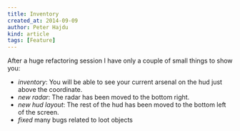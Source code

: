 ```yaml
---
title: Inventory
created_at: 2014-09-09
author: Peter Hajdu
kind: article
tags: [Feature]
---
```


After a huge refactoring session I have only a couple of small things to show you:

 * *inventory*: You will be able to see your current arsenal on the hud just above the coordinate.
 * *new radar*: The radar has been moved to the bottom right.
 * *new hud layout*: The rest of the hud has been moved to the bottom left of the screen.
 * *fixed* many bugs related to loot objects

